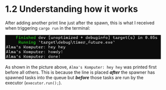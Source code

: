 # 1.2 Understanding how it works
After adding another print line just after the spawn, this is what I received when triggering `cargo run` in the terminal:

![Img1](img\10-1.jpg)

As shown in the picture above, `Alma's Komputer: hey hey` was printed first before all others. This is because the line is placed **_after_** the spawner has spawned tasks into the queue but **_before_** those tasks are run by the executor (`executor.run();`).